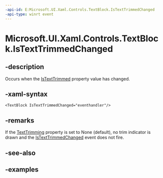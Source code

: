 ```yaml
---
-api-id: E:Microsoft.UI.Xaml.Controls.TextBlock.IsTextTrimmedChanged
-api-type: winrt event
---
```


<!-- Event syntax.
public event TypedEventHandler IsTextTrimmedChanged<TextBlock, IsTextTrimmedChangedEventArgs>
-->

# Microsoft.UI.Xaml.Controls.TextBlock.IsTextTrimmedChanged

## -description

Occurs when the [IsTextTrimmed](textblock_istexttrimmed.md) property value has changed.

## -xaml-syntax

```xaml
<TextBlock IsTextTrimmedChanged="eventhandler"/>
```

## -remarks

If the [TextTrimming](textblock_texttrimming.md) property is set to None (default), no trim indicator is drawn and the [IsTextTrimmedChanged](textblock_istexttrimmedchanged.md) event does not fire.

## -see-also

## -examples
